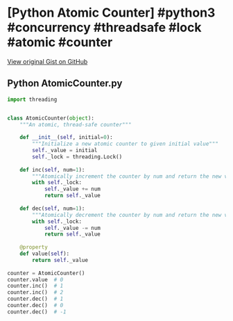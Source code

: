 # [Python Atomic Counter] #python3 #concurrency #threadsafe #lock #atomic #counter

[View original Gist on GitHub](https://gist.github.com/Integralist/339893af379763cf96bc73eb08376759)

## Python AtomicCounter.py

```python
import threading


class AtomicCounter(object):
    """An atomic, thread-safe counter"""
    
    def __init__(self, initial=0):
        """Initialize a new atomic counter to given initial value"""
        self._value = initial
        self._lock = threading.Lock()
    
    def inc(self, num=1):
        """Atomically increment the counter by num and return the new value"""
        with self._lock:
            self._value += num
            return self._value
    
    def dec(self, num=1):
        """Atomically decrement the counter by num and return the new value"""
        with self._lock:
            self._value -= num
            return self._value
    
    @property
    def value(self):
        return self._value
      
counter = AtomicCounter()
counter.value  # 0
counter.inc()  # 1
counter.inc()  # 2
counter.dec()  # 1
counter.dec()  # 0
counter.dec()  # -1
```

